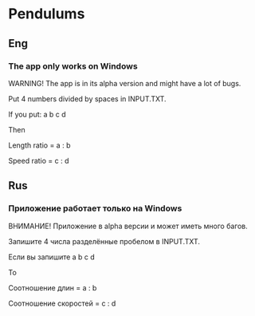 # Pendulums
## Eng

### The app only works on Windows

WARNING! The app is in its alpha version and might have a lot of bugs.

Put 4 numbers divided by spaces in INPUT.TXT.

If you put: a b c d

Then

Length ratio = a : b

Speed ratio = c : d

## Rus

### Приложение работает только на Windows

ВНИМАНИЕ! Приложение в alpha версии и может иметь много багов.

Запишите 4 числа разделённые пробелом в INPUT.TXT.

Если вы запишите a b c d

То

Соотношение длин = a : b

Соотношение скоростей = c : d
